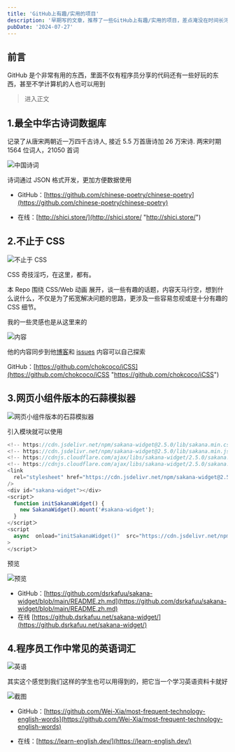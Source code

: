 ```yaml
---
title: 'GitHub上有趣/实用的项目'
description: '早期写的文章，推荐了一些GitHub上有趣/实用的项目，差点淹没在时间长河中'
pubDate: '2024-07-27'
---
```



## 前言

GitHub 是个非常有用的东西，里面不仅有程序员分享的代码还有一些好玩的东西，甚至不学计算机的人也可以用到

> 进入正文

## 1.最全中华古诗词数据库

记录了从唐宋两朝近一万四千古诗人, 接近 5.5 万首唐诗加 26 万宋诗. 两宋时期 1564 位词人，21050 首词

![中国诗词](https://cdn.linexic.top/gh/LineXic/img/img/blog/chinese.webp "中国诗词")

诗词通过 JSON 格式开发，更加方便数据使用

- GitHub：[https://github.com/chinese-poetry/chinese-poetry](https://github.com/chinese-poetry/chinese-poetry)

- 在线：[http://shici.store/](http://shici.store/ "http://shici.store/")

## 2.不止于 CSS

![不止于 CSS ](https://img.linexic.top/file/607b39e49e2463f16744a.png "不止于 CSS ")

CSS 奇技淫巧，在这里，都有。

本 Repo 围绕 CSS/Web 动画 展开，谈一些有趣的话题，内容天马行空，想到什么说什么，不仅是为了拓宽解决问题的思路，更涉及一些容易忽视或是十分有趣的 CSS 细节。

我的一些灵感也是从这里来的

![内容](https://img.linexic.top/file/c94735a24218532baf05a.png "内容")

他的内容同步到他[博客](http://www.cnblogs.com/coco1s/ "博客")和 [issues](https://github.com/chokcoco/iCSS/issues "issues") 内容可以自己探索

GitHub：[https://github.com/chokcoco/iCSS](https://github.com/chokcoco/iCSS "https://github.com/chokcoco/iCSS")

## 3.网页小组件版本的石蒜模拟器

![网页小组件版本的石蒜模拟器](https://img.linexic.top/file/184a478ad146158a32873.png "网页小组件版本的石蒜模拟器")

引入模块就可以使用

```javascript
<!-- https://cdn.jsdelivr.net/npm/sakana-widget@2.5.0/lib/sakana.min.css -->
<!-- https://cdn.jsdelivr.net/npm/sakana-widget@2.5.0/lib/sakana.min.js -->
<!-- https://cdnjs.cloudflare.com/ajax/libs/sakana-widget/2.5.0/sakana.min.css -->
<!-- https://cdnjs.cloudflare.com/ajax/libs/sakana-widget/2.5.0/sakana.min.js -->
<link
  rel="stylesheet" href="https://cdn.jsdelivr.net/npm/sakana-widget@2.5.0/lib/sakana.min.css"
/>
<div id="sakana-widget"></div>
<script＞
  function initSakanaWidget() {
    new SakanaWidget().mount('#sakana-widget');
  }
</script＞
<script
  async  onload="initSakanaWidget()"  src="https://cdn.jsdelivr.net/npm/sakana-widget@2.5.0/lib/sakana.min.js"
>
</script＞
```

预览

![预览](https://img.linexic.top/file/b6ed221fb42c08741bfa6.png "预览")

- GitHub：[https://github.com/dsrkafuu/sakana-widget/blob/main/README.zh.md](https://github.com/dsrkafuu/sakana-widget/blob/main/README.zh.md)
- 在线 [https://github.dsrkafuu.net/sakana-widget/](https://github.dsrkafuu.net/sakana-widget/)

## 4.程序员工作中常见的英语词汇

![英语](https://img.linexic.top/file/2e647580ae9f92df598ac.png)

其实这个感觉到我们这样的学生也可以用得到的，把它当一个学习英语资料卡就好

![截图](https://img.linexic.top/file/db4721895ba8271f04e3b.png)

- GitHub：[https://github.com/Wei-Xia/most-frequent-technology-english-words](https://github.com/Wei-Xia/most-frequent-technology-english-words)

- 在线：[https://learn-english.dev/](https://learn-english.dev/)

